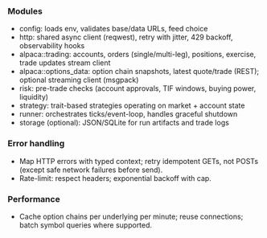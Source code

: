 ### Modules
- config: loads env, validates base/data URLs, feed choice
- http: shared async client (reqwest), retry with jitter, 429 backoff, observability hooks
- alpaca::trading: accounts, orders (single/multi-leg), positions, exercise, trade updates stream client
- alpaca::options_data: option chain snapshots, latest quote/trade (REST); optional streaming client (msgpack)
- risk: pre-trade checks (account approvals, TIF windows, buying power, liquidity)
- strategy: trait-based strategies operating on market + account state
- runner: orchestrates ticks/event-loop, handles graceful shutdown
- storage (optional): JSON/SQLite for run artifacts and trade logs

### Error handling
- Map HTTP errors with typed context; retry idempotent GETs, not POSTs (except safe network failures before send).
- Rate-limit: respect headers; exponential backoff with cap.

### Performance
- Cache option chains per underlying per minute; reuse connections; batch symbol queries where supported.

